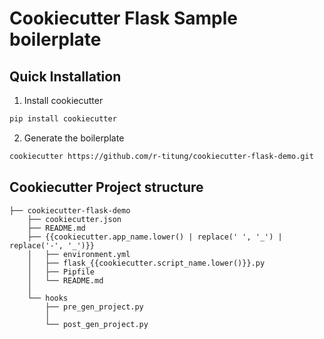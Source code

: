 # Cookiecutter Flask Sample boilerplate

## Quick Installation
1. Install cookiecutter

  ```bash
  pip install cookiecutter
  ```
2. Generate the boilerplate

  ```bash
  cookiecutter https://github.com/r-titung/cookiecutter-flask-demo.git
  ```

## Cookiecutter Project structure

    ├── cookiecutter-flask-demo
        ├── cookiecutter.json
        ├── README.md
        ├── {{cookiecutter.app_name.lower() | replace(' ', '_') | replace('-', '_')}}
        │   ├── environment.yml
        │   ├── flask_{{cookiecutter.script_name.lower()}}.py
        │   ├── Pipfile
        │   └── README.md
        │
        └── hooks
            ├── pre_gen_project.py
            │
            └── post_gen_project.py
